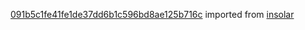 [091b5c1fe41fe1de37dd6b1c596bd8ae125b716c](https://github.com/insolar/insolar/commit/091b5c1fe41fe1de37dd6b1c596bd8ae125b716c) imported from [insolar](https://github.com/insolar/insolar)
